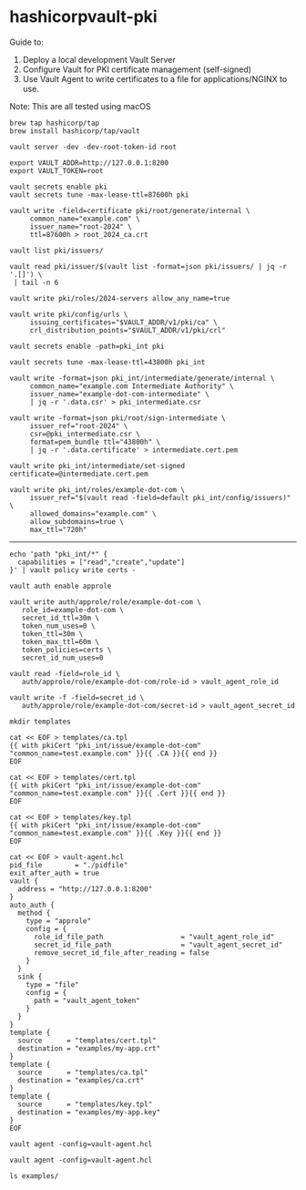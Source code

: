 # hashicorpvault-pki

Guide to:

1. Deploy a local development Vault Server
2. Configure Vault for PKI certificate management (self-signed)
3. Use Vault Agent to write certificates to a file for applications/NGINX to use.

Note: This are all tested using macOS


```shell
brew tap hashicorp/tap
brew install hashicorp/tap/vault
```

```shell
vault server -dev -dev-root-token-id root
```

```shell
export VAULT_ADDR=http://127.0.0.1:8200
export VAULT_TOKEN=root
```

```shell
vault secrets enable pki
vault secrets tune -max-lease-ttl=87600h pki
```

```shell
vault write -field=certificate pki/root/generate/internal \
     common_name="example.com" \
     issuer_name="root-2024" \
     ttl=87600h > root_2024_ca.crt
```

```shell
vault list pki/issuers/
```

```shell
vault read pki/issuer/$(vault list -format=json pki/issuers/ | jq -r '.[]') \
 | tail -n 6
```

```shell
vault write pki/roles/2024-servers allow_any_name=true
```

```shell
vault write pki/config/urls \
     issuing_certificates="$VAULT_ADDR/v1/pki/ca" \
     crl_distribution_points="$VAULT_ADDR/v1/pki/crl"
```

```shell
vault secrets enable -path=pki_int pki
```

```shell
vault secrets tune -max-lease-ttl=43800h pki_int
```

```shell
vault write -format=json pki_int/intermediate/generate/internal \
     common_name="example.com Intermediate Authority" \
     issuer_name="example-dot-com-intermediate" \
     | jq -r '.data.csr' > pki_intermediate.csr
```

```shell
vault write -format=json pki/root/sign-intermediate \
     issuer_ref="root-2024" \
     csr=@pki_intermediate.csr \
     format=pem_bundle ttl="43800h" \
     | jq -r '.data.certificate' > intermediate.cert.pem
```

```shell
vault write pki_int/intermediate/set-signed certificate=@intermediate.cert.pem
```

```shell
vault write pki_int/roles/example-dot-com \
     issuer_ref="$(vault read -field=default pki_int/config/issuers)" \
     allowed_domains="example.com" \
     allow_subdomains=true \
     max_ttl="720h"
```

---

```shell
echo 'path "pki_int/*" {
  capabilities = ["read","create","update"]
}' | vault policy write certs -
```

```shell
vault auth enable approle
```

```shell
vault write auth/approle/role/example-dot-com \
   role_id=example-dot-com \
   secret_id_ttl=30m \
   token_num_uses=0 \
   token_ttl=30m \
   token_max_ttl=60m \
   token_policies=certs \
   secret_id_num_uses=0
```

```shell
vault read -field=role_id \
   auth/approle/role/example-dot-com/role-id > vault_agent_role_id
```

```shell
vault write -f -field=secret_id \
   auth/approle/role/example-dot-com/secret-id > vault_agent_secret_id
```

```shell
mkdir templates
```

```shell
cat << EOF > templates/ca.tpl
{{ with pkiCert "pki_int/issue/example-dot-com" "common_name=test.example.com" }}{{ .CA }}{{ end }}
EOF
```

```shell
cat << EOF > templates/cert.tpl
{{ with pkiCert "pki_int/issue/example-dot-com" "common_name=test.example.com" }}{{ .Cert }}{{ end }}
EOF
```

```shell
cat << EOF > templates/key.tpl
{{ with pkiCert "pki_int/issue/example-dot-com" "common_name=test.example.com" }}{{ .Key }}{{ end }}
EOF
```

```shell
cat << EOF > vault-agent.hcl
pid_file        = "./pidfile"
exit_after_auth = true
vault {
  address = "http://127.0.0.1:8200"
}
auto_auth {
  method {
    type = "approle"
    config = {
      role_id_file_path                   = "vault_agent_role_id"
      secret_id_file_path                 = "vault_agent_secret_id"
      remove_secret_id_file_after_reading = false
    }
  }
  sink {
    type = "file"
    config = {
      path = "vault_agent_token"
    }
  }
}
template {
  source      = "templates/cert.tpl"
  destination = "examples/my-app.crt"
}
template {
  source      = "templates/ca.tpl"
  destination = "examples/ca.crt"
}
template {
  source      = "templates/key.tpl"
  destination = "examples/my-app.key"
}
EOF
```

```shell
vault agent -config=vault-agent.hcl
```

```shell
vault agent -config=vault-agent.hcl
```

```shell
ls examples/
```
